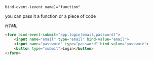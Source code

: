 <code>bind-event-(event name)="function"</code>

you can pass it a function or a piece of code

_HTML_
```html
<form bind-event-submit="app.login(email,password)">
	<input name="email" type="email" bind-value="email">
	<input name="password" type="password" bind-value="password">
	<button type="submit">Login</button>
</form>
```